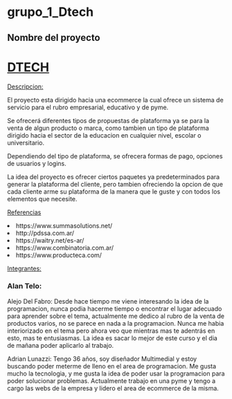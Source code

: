 # grupo_1_Dtech 

  

<h2>Nombre del proyecto </h2>

 <h1><u>DTECH </u></h1>

 

 

  

<u>Descripcion:</u>

  

El proyecto esta dirigido hacia una ecommerce la cual ofrece un sistema de servicio para el rubro empresarial, educativo y de pyme. 

Se ofrecerá diferentes tipos de propuestas de plataforma ya se para la venta de algun producto o marca, como tambien un tipo de plataforma dirigido hacia el sector de la educacion en cualquier nivel, escolar o universitario.  

Dependiendo del tipo de plataforma, se ofrecera formas de pago, opciones de usuarios y logins.  

La idea del proyecto es ofrecer ciertos paquetes ya predeterminados para generar la plataforma del cliente, pero tambien ofreciendo la opcion de que cada cliente arme su plataforma de la manera que le guste y con todos los elementos que necesite. 


<u>Referencias</u>

<up>
  <li>https://www.summasolutions.net/</li>
  <li>http://pdssa.com.ar/</li>
  <li>https://waitry.net/es-ar/</li>
  <li>https://www.combinatoria.com.ar/</li>
  <li>https://www.producteca.com/</li>
<up>

<u>Integrantes:</u>

<h3>Alan Telo:</h3>

Alejo Del Fabro: Desde hace tiempo me viene interesando la idea de la programacion, nunca podia hacerme tiempo o encontrar el lugar adecuado para aprender sobre el tema,
actualmente me dedico al rubro de la venta de productos varios, no se parece en nada a la programacion. Nunca me habia interiorizado en el tema pero ahora veo que mientras mas 
te adentrás en esto, mas te entusiasmas. La idea es sacar lo mejor de este curso y el dia de mañana poder aplicarlo al trabajo.

Adrian Lunazzi: Tengo 36 años, soy diseñador Multimedial y estoy buscando poder meterme de lleno en el area de programacion. Me gusta mucho la tecnologia, y me gusta la idea de poder usar la programacion para poder solucionar problemas. Actualmente trabajo en una pyme y tengo a cargo las webs de la empresa y lidero el area de ecommerce de la misma.

